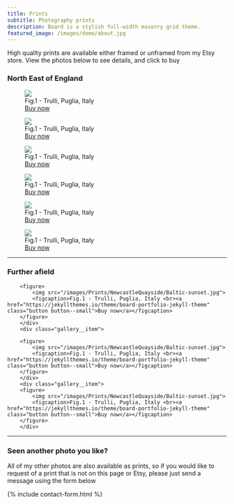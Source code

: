 ```yaml
---
title: Prints
subtitle: Photography prints
description: Board is a stylish full-width masonry grid theme.
featured_image: /images/demo/about.jpg
---
```


High quality prints are available either framed or unframed from my Etsy store. View the photos below to see details, and click to buy

### North East of England
<div class="gallery" data-columns="3">
	<div class="gallery__item">
		<figure>
			<img src="/images/Prints/NewcastleQuayside/Baltic-sunset.jpg">
			<figcaption>Fig.1 - Trulli, Puglia, Italy <br><a href="https://jekyllthemes.io/theme/board-portfolio-jekyll-theme" class="button button--small">Buy now</a></figcaption>
		</figure>
	</div>
	<div class="gallery__item">
		<figure>
			<img src="/images/Prints/NewcastleQuayside/Baltic-sunset.jpg">
			<figcaption>Fig.1 - Trulli, Puglia, Italy <br><a href="https://jekyllthemes.io/theme/board-portfolio-jekyll-theme" class="button button--small">Buy now</a></figcaption>
		</figure>
	</div>
	<div class="gallery__item">
		<figure>
			<img src="/images/Prints/NewcastleQuayside/Baltic-sunset.jpg">
			<figcaption>Fig.1 - Trulli, Puglia, Italy <br><a href="https://jekyllthemes.io/theme/board-portfolio-jekyll-theme" class="button button--small">Buy now</a></figcaption>
		</figure>
	</div>
	<div class="gallery__item">
		<figure>
			<img src="/images/Prints/NewcastleQuayside/Baltic-sunset.jpg">
			<figcaption>Fig.1 - Trulli, Puglia, Italy <br><a href="https://jekyllthemes.io/theme/board-portfolio-jekyll-theme" class="button button--small">Buy now</a></figcaption>
		</figure>
	</div>
	<div class="gallery__item">
		<figure>
			<img src="/images/Prints/NewcastleQuayside/Baltic-sunset.jpg">
			<figcaption>Fig.1 - Trulli, Puglia, Italy <br><a href="https://jekyllthemes.io/theme/board-portfolio-jekyll-theme" class="button button--small">Buy now</a></figcaption>
		</figure>
	</div>
	<div class="gallery__item">
		<figure>
			<img src="/images/Prints/NewcastleQuayside/Baltic-sunset.jpg">
			<figcaption>Fig.1 - Trulli, Puglia, Italy <br><a href="https://jekyllthemes.io/theme/board-portfolio-jekyll-theme" class="button button--small">Buy now</a></figcaption>
		</figure>
	</div>
</div>


---
### Further afield
<div class="gallery" data-columns="3">
	<div class="gallery__item">

		<figure>
			<img src="/images/Prints/NewcastleQuayside/Baltic-sunset.jpg">
			<figcaption>Fig.1 - Trulli, Puglia, Italy <br><a href="https://jekyllthemes.io/theme/board-portfolio-jekyll-theme" class="button button--small">Buy now</a></figcaption>
		</figure>
		</div>
		<div class="gallery__item">

		<figure>
			<img src="/images/Prints/NewcastleQuayside/Baltic-sunset.jpg">
			<figcaption>Fig.1 - Trulli, Puglia, Italy <br><a href="https://jekyllthemes.io/theme/board-portfolio-jekyll-theme" class="button button--small">Buy now</a></figcaption>
		</figure>
		</div>
		<div class="gallery__item">
		<figure>
			<img src="/images/Prints/NewcastleQuayside/Baltic-sunset.jpg">
			<figcaption>Fig.1 - Trulli, Puglia, Italy <br><a href="https://jekyllthemes.io/theme/board-portfolio-jekyll-theme" class="button button--small">Buy now</a></figcaption>
		</figure>
		</div>
</div>



-------
### Seen another photo you like?

All of my other photos are also available as prints, so if you would like to request of a print that is not on this page or Etsy, please just send a message using the form below

{% include contact-form.html %}
